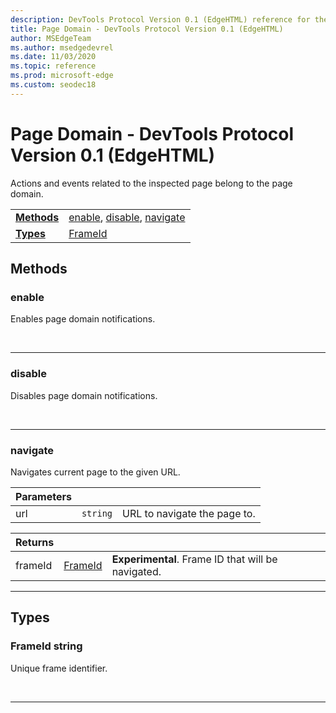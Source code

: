 ```yaml
---
description: DevTools Protocol Version 0.1 (EdgeHTML) reference for the Page Domain. Actions and events related to the inspected page belong to the page domain.
title: Page Domain - DevTools Protocol Version 0.1 (EdgeHTML)
author: MSEdgeTeam
ms.author: msedgedevrel
ms.date: 11/03/2020
ms.topic: reference
ms.prod: microsoft-edge
ms.custom: seodec18
---
```

# Page Domain - DevTools Protocol Version 0.1 (EdgeHTML)  

Actions and events related to the inspected page belong to the page domain.  

|  |  |  
|:--- |:--- |  
| [**Methods**](#methods) | [enable](#enable), [disable](#disable), [navigate](#navigate) |  
| [**Types**](#types) | [FrameId](#frameid) |  

## Methods  

### enable  

Enables page domain notifications.  

&nbsp;  

---  

### disable  

Disables page domain notifications.  

&nbsp;  

---  

### navigate  

Navigates current page to the given URL.  

| Parameters |  |  |  
|:--- |:--- |:--- |  
| url | `string` | URL to navigate the page to. |  

| Returns |  |  |  
|:--- |:--- |:--- |  
| frameId | [FrameId](#frameid) | **Experimental**.  Frame ID that will be navigated. |  

---  

## Types  

### FrameId string  

<a name="frameid"></a>  

Unique frame identifier.  

&nbsp;  

---  

